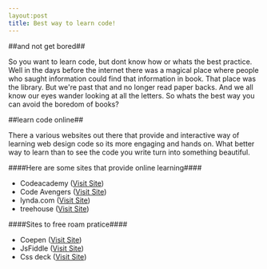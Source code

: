 ```yaml
---
layout:post
title: Best way to learn code!
---
```




##and not get bored##

So you want to learn code, but dont know how or whats the best practice. Well in the days before the internet there was a magical place where people who saught information could find that information in book. That place was the library. But we're past that and no longer read paper backs. And we all know our eyes wander looking at all the letters. So whats the best way you can avoid the boredom of books? 

##learn code online##

There a various websites out there that provide and interactive way of learning web design code so its more engaging and hands on. What better way to learn than to see the code you write turn into something beautiful.

####Here are some sites that provide online learning####

* Codeacademy ([Visit Site](http://www.codecademy.com/))
* Code Avengers ([Visit Site](http://www.codeavengers.com/))
* lynda.com ([Visit Site](http://www.lynda.com/default.aspx))
* treehouse ([Visit Site](http://teamtreehouse.com/))

####Sites to free roam pratice####

* Coepen ([Visit Site](http://teamtreehouse.com/))
* JsFiddle ([Visit Site](http://jsfiddle.net/))
* Css deck ([Visit Site](http://cssdeck.com/))







